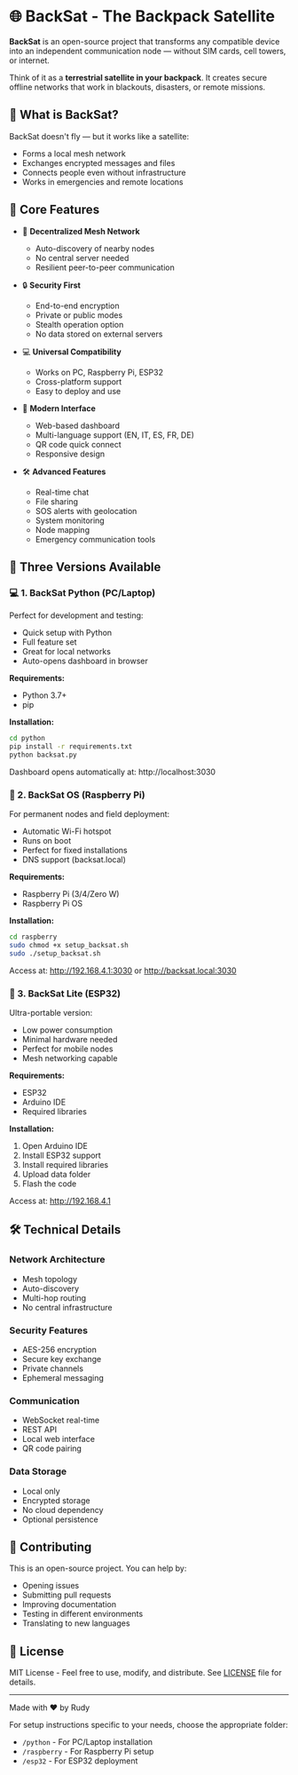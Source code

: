 # 🌐 BackSat - The Backpack Satellite

**BackSat** is an open-source project that transforms any compatible device into an independent communication node — without SIM cards, cell towers, or internet.

Think of it as a **terrestrial satellite in your backpack**. It creates secure offline networks that work in blackouts, disasters, or remote missions.

## 📡 What is BackSat?

BackSat doesn't fly — but it works like a satellite:
- Forms a local mesh network
- Exchanges encrypted messages and files
- Connects people even without infrastructure
- Works in emergencies and remote locations

## 🚀 Core Features

- 🔁 **Decentralized Mesh Network**
  - Auto-discovery of nearby nodes
  - No central server needed
  - Resilient peer-to-peer communication

- 🔒 **Security First**
  - End-to-end encryption
  - Private or public modes
  - Stealth operation option
  - No data stored on external servers

- 💻 **Universal Compatibility**
  - Works on PC, Raspberry Pi, ESP32
  - Cross-platform support
  - Easy to deploy and use

- 📱 **Modern Interface**
  - Web-based dashboard
  - Multi-language support (EN, IT, ES, FR, DE)
  - QR code quick connect
  - Responsive design

- 🛠 **Advanced Features**
  - Real-time chat
  - File sharing
  - SOS alerts with geolocation
  - System monitoring
  - Node mapping
  - Emergency communication tools

## 🧩 Three Versions Available

### 💻 1. BackSat Python (PC/Laptop)
Perfect for development and testing:
- Quick setup with Python
- Full feature set
- Great for local networks
- Auto-opens dashboard in browser

**Requirements:**
- Python 3.7+
- pip

**Installation:**
```bash
cd python
pip install -r requirements.txt
python backsat.py
```
Dashboard opens automatically at: http://localhost:3030

### 🍓 2. BackSat OS (Raspberry Pi)
For permanent nodes and field deployment:
- Automatic Wi-Fi hotspot
- Runs on boot
- Perfect for fixed installations
- DNS support (backsat.local)

**Requirements:**
- Raspberry Pi (3/4/Zero W)
- Raspberry Pi OS

**Installation:**
```bash
cd raspberry
sudo chmod +x setup_backsat.sh
sudo ./setup_backsat.sh
```
Access at: http://192.168.4.1:3030 or http://backsat.local:3030

### 📡 3. BackSat Lite (ESP32)
Ultra-portable version:
- Low power consumption
- Minimal hardware needed
- Perfect for mobile nodes
- Mesh networking capable

**Requirements:**
- ESP32
- Arduino IDE
- Required libraries

**Installation:**
1. Open Arduino IDE
2. Install ESP32 support
3. Install required libraries
4. Upload data folder
5. Flash the code

Access at: http://192.168.4.1

## 🛠 Technical Details

### Network Architecture
- Mesh topology
- Auto-discovery
- Multi-hop routing
- No central infrastructure

### Security Features
- AES-256 encryption
- Secure key exchange
- Private channels
- Ephemeral messaging

### Communication
- WebSocket real-time
- REST API
- Local web interface
- QR code pairing

### Data Storage
- Local only
- Encrypted storage
- No cloud dependency
- Optional persistence

## 🤝 Contributing

This is an open-source project. You can help by:
- Opening issues
- Submitting pull requests
- Improving documentation
- Testing in different environments
- Translating to new languages

## 📄 License

MIT License - Feel free to use, modify, and distribute.
See [LICENSE](LICENSE) file for details.

---

Made with ❤️ by Rudy

For setup instructions specific to your needs, choose the appropriate folder:
- `/python` - For PC/Laptop installation
- `/raspberry` - For Raspberry Pi setup
- `/esp32` - For ESP32 deployment 
